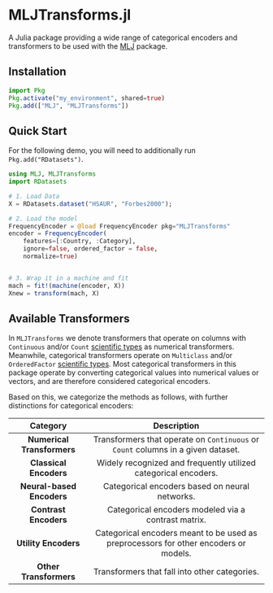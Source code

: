 # MLJTransforms.jl

A Julia package providing a wide range of categorical encoders and transformers to be used with the [MLJ](https://juliaai.github.io/MLJ.jl/dev/) package.

## Installation

```julia
import Pkg
Pkg.activate("my_environment", shared=true)
Pkg.add(["MLJ", "MLJTransforms"])
```

## Quick Start

For the following demo, you will need to additionally run `Pkg.add("RDatasets")`.

```julia
using MLJ, MLJTransforms
import RDatasets

# 1. Load Data
X = RDatasets.dataset("HSAUR", "Forbes2000");

# 2. Load the model
FrequencyEncoder = @load FrequencyEncoder pkg="MLJTransforms"
encoder = FrequencyEncoder(
    features=[:Country, :Category], 
    ignore=false, ordered_factor = false, 
    normalize=true)


# 3. Wrap it in a machine and fit
mach = fit!(machine(encoder, X))
Xnew = transform(mach, X)
```

## Available Transformers
In `MLJTransforms` we denote transformers that operate on columns with `Continuous` and/or `Count` [scientific types](https://juliaai.github.io/ScientificTypes.jl/dev/) as numerical transformers. Meanwhile, categorical transformers operate on `Multiclass` and/or `OrderedFactor` [scientific types](https://juliaai.github.io/ScientificTypes.jl/dev/). Most categorical transformers in this package operate by converting categorical values into numerical values or vectors, and are therefore considered categorical encoders.

Based on this, we categorize the methods as follows, with further distinctions for categorical encoders:

| **Category**                | **Description**                                                                 |
|:---------------------------:|:-------------------------------------------------------------------------------:|
| **Numerical Transformers**   | Transformers that operate on `Continuous` or `Count` columns in a given dataset.|
| **Classical Encoders**       | Widely recognized and frequently utilized categorical encoders.                 |
| **Neural-based Encoders**    | Categorical encoders based on neural networks.                                  |
| **Contrast Encoders**        | Categorical encoders modeled via a contrast matrix.                             |
| **Utility Encoders**         | Categorical encoders meant to be used as preprocessors for other encoders or models.|
| **Other Transformers**       | Transformers that fall into other categories.                                   |